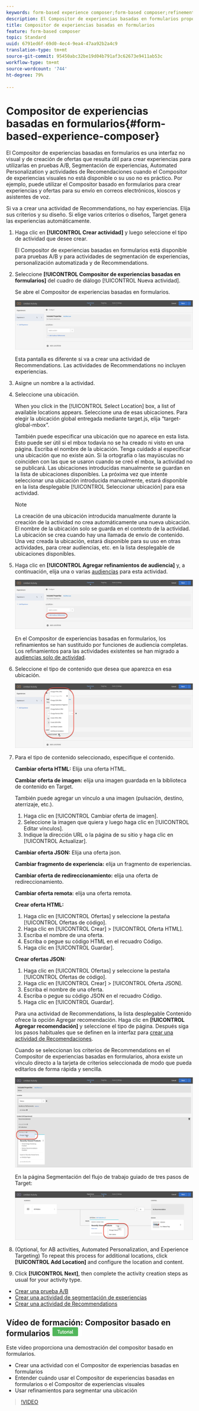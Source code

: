 ```yaml
---
keywords: form-based experience composer;form-based composer;refinements
description: El Compositor de experiencias basadas en formularios proporciona una creación de experiencias no visual.
title: Compositor de experiencias basadas en formularios
feature: form-based composer
topic: Standard
uuid: 6791ed6f-69d0-4ec4-9ea4-47aa92b2a4c9
translation-type: tm+mt
source-git-commit: 95450abc32be19d04b791af3c62673e9411ab53c
workflow-type: tm+mt
source-wordcount: '744'
ht-degree: 79%

---
```



# Compositor de experiencias basadas en formularios{#form-based-experience-composer}

El Compositor de experiencias basadas en formularios es una interfaz no visual y de creación de ofertas que resulta útil para crear experiencias para utilizarlas en pruebas A/B, Segmentación de experiencias, Automated Personalization y actividades de Recomendaciones cuando el Compositor de experiencias visuales no está disponible o su uso no es práctico. Por ejemplo, puede utilizar el Compositor basado en formularios para crear experiencias y ofertas para su envío en correos electrónicos, kioscos y asistentes de voz.

Si va a crear una actividad de Recommendations, no hay experiencias. Elija sus criterios y su diseño. Si elige varios criterios o diseños, Target genera las experiencias automáticamente.

1. Haga clic en **[!UICONTROL Crear actividad]** y luego seleccione el tipo de actividad que desee crear.

   El Compositor de experiencias basadas en formularios está disponible para pruebas A/B y para actividades de segmentación de experiencias, personalización automatizada y de Recommendations.
1. Seleccione **[!UICONTROL Compositor de experiencias basadas en formularios]** del cuadro de diálogo [!UICONTROL Nueva actividad].

   Se abre el Compositor de experiencias basadas en formularios.

   ![](assets/location_refinements.png)

   Esta pantalla es diferente si va a crear una actividad de Recommendations. Las actividades de Recommendations no incluyen experiencias.
1. Asigne un nombre a la actividad.
1. Seleccione una ubicación.

   When you click in the [!UICONTROL Select Location] box, a list of available locations appears. Seleccione una de esas ubicaciones. Para elegir la ubicación global entregada mediante target.js, elija “target-global-mbox”.

   También puede especificar una ubicación que no aparece en esta lista. Esto puede ser útil si el mbox todavía no se ha creado ni visto en una página. Escriba el nombre de la ubicación. Tenga cuidado al especificar una ubicación que no existe aún. Si la ortografía o las mayúsculas no coinciden con las que se usaron cuando se creó el mbox, la actividad no se publicará. Las ubicaciones introducidas manualmente se guardan en la lista de ubicaciones disponibles. La próxima vez que intente seleccionar una ubicación introducida manualmente, estará disponible en la lista desplegable [!UICONTROL Seleccionar ubicación] para esa actividad.

   >[!NOTE]
   >
   >La creación de una ubicación introducida manualmente durante la creación de la actividad no crea automáticamente una nueva ubicación. El nombre de la ubicación solo se guarda en el contexto de la actividad. La ubicación se crea cuando hay una llamada de envío de contenido. Una vez creada la ubicación, estará disponible para su uso en otras actividades, para crear audiencias, etc. en la lista desplegable de ubicaciones disponibles.

1. Haga clic en **[!UICONTROL Agregar refinamientos de audiencia]** y, a continuación, elija una o varias [audiencias](/help/c-target/target.md#concept_A782F8481A5041EBA75103CB26376522) para esta actividad.

   ![](assets/location_refinements_2.png)

   En el Compositor de experiencias basadas en formularios, los refinamientos se han sustituido por funciones de audiencia completas. Los refinamientos para las actividades existentes se han migrado a  [audiencias solo de actividad](/help/c-target/creating-activity-only-audience.md#concept_A6BADCF530ED4AE1852E677FEBE68483).
1. Seleccione el tipo de contenido que desea que aparezca en esa ubicación.

   ![](assets/form_content.png)

1. Para el tipo de contenido seleccionado, especifique el contenido.

   **Cambiar oferta HTML:** Elija una oferta HTML.

   **Cambiar oferta de imagen:** elija una imagen guardada en la biblioteca de contenido en Target.

   También puede agregar un vínculo a una imagen (pulsación, destino, aterrizaje, etc.).

   1. Haga clic en [!UICONTROL Cambiar oferta de imagen].
   1. Seleccione la imagen que quiera y luego haga clic en [!UICONTROL Editar vínculos].
   1. Indique la dirección URL o la página de su sitio y haga clic en [!UICONTROL Actualizar].

   **Cambiar oferta JSON:** Elija una oferta json.

   **Cambiar fragmento de experiencia:** elija un fragmento de experiencias.

   **Cambiar oferta de redireccionamiento:** elija una oferta de redireccionamiento.

   **Cambiar oferta remota:** elija una oferta remota.

   **Crear oferta HTML:**

   1. Haga clic en [!UICONTROL Ofertas] y seleccione la pestaña [!UICONTROL Ofertas de código].
   1. Haga clic en [!UICONTROL Crear] > [!UICONTROL Oferta HTML].
   1. Escriba el nombre de una oferta.
   1. Escriba o pegue su código HTML en el recuadro Código.
   1. Haga clic en [!UICONTROL Guardar].

   **Crear ofertas JSON:**

   1. Haga clic en [!UICONTROL Ofertas] y seleccione la pestaña [!UICONTROL Ofertas de código].
   1. Haga clic en [!UICONTROL Crear] > [!UICONTROL Oferta JSON].
   1. Escriba el nombre de una oferta.
   1. Escriba o pegue su código JSON en el recuadro Código.
   1. Haga clic en [!UICONTROL Guardar].

   Para una actividad de Recommendations, la lista desplegable Contenido ofrece la opción Agregar recomendación. Haga clic en **[!UICONTROL Agregar recomendación]** y seleccione el tipo de página. Después siga los pasos habituales que se definen en la interfaz para [crear una actividad de Recomendaciones](/help/c-recommendations/t-create-recs-activity/create-recs-activity.md).

   Cuando se seleccionan los criterios de Recommendations en el Compositor de experiencias basadas en formularios, ahora existe un vínculo directo a la tarjeta de criterios seleccionada de modo que pueda editarlos de forma rápida y sencilla.

   ![](assets/change_criteria.png)

   En la página Segmentación del flujo de trabajo guiado de tres pasos de Target:

   ![](assets/change_criteria_2.png)

1. (Optional, for AB activities, Automated Personalization, and Experience Targeting) To repeat this process for additional locations, click **[!UICONTROL Add Location]** and configure the location and content.
1. Click **[!UICONTROL Next]**, then complete the activity creation steps as usual for your activity type.

* [Crear una prueba A/B](/help/c-activities/t-test-ab/t-test-create-ab/test-create-ab.md)
* [Crear una actividad de segmentación de experiencias](/help/c-activities/t-experience-target/t-xt-create/xt-create.md#task_D6B3429AC31549E1A70EDF04B3DDC765)
* [Crear una actividad de Recommendations](/help/c-recommendations/t-create-recs-activity/create-recs-activity.md#task_6874328773C64C44A73F0A130AD3F96F)

## Vídeo de formación: Compositor basado en formularios ![Insignia de tutorial](/help/assets/tutorial.png)

Este vídeo proporciona una demostración del compositor basado en formularios.

* Crear una actividad con el Compositor de experiencias basadas en formularios
* Entender cuándo usar el Compositor de experiencias basadas en formularios o el Compositor de experiencias visuales
* Usar refinamientos para segmentar una ubicación

>[!VIDEO](https://video.tv.adobe.com/v/17390)